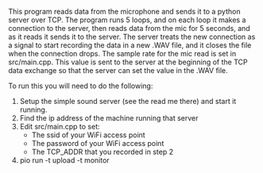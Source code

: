 
This program reads data from the microphone and sends it to a python server over TCP.
The program runs 5 loops, and on each loop it makes a connection to the server, then
reads data from the mic for 5 seconds, and as it reads it sends it to the server.
The server treats the new connection as a signal to start recording the data in
a new .WAV file, and it closes the file when the connection drops.
The sample rate for the mic read is set in src/main.cpp. This value is sent to the
server at the beginning of the TCP data exchange so that the server can set the value
in the .WAV file.

To run this you will need to do the following:

1. Setup the simple sound server (see the read me there) and start it running.
2. Find the ip address of the machine running that server
3. Edit src/main.cpp to set:
   * The ssid of your WiFi access point
   * The password of your WiFi access point
   * The TCP_ADDR that you recorded in step 2
4. pio run -t upload -t monitor

